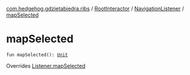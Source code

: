 [com.hedgehog.gdzietabiedra.ribs](../../index.md) / [RootInteractor](../index.md) / [NavigationListener](index.md) / [mapSelected](./map-selected.md)

# mapSelected

`fun mapSelected(): `[`Unit`](https://kotlinlang.org/api/latest/jvm/stdlib/kotlin/-unit/index.html)

Overrides [Listener.mapSelected](../../../com.hedgehog.gdzietabiedra.ribs.bottomnav/-bottom-nav-interactor/-listener/map-selected.md)

